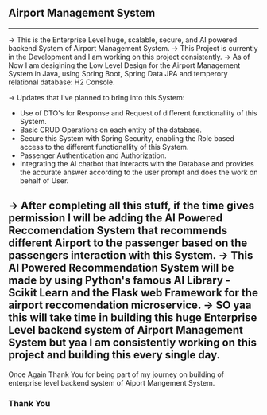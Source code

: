 ## Airport Management System
---
-> This is the Enterprise Level huge, scalable, secure, and AI powered backend System of Airport Management System.
-> This Project is currently in the Development and I am working on this project consistently.
-> As of Now I am desigining the Low Level Design for the Airport Management System in Java, using Spring Boot, Spring Data JPA and temperory relational database: H2 Console.

-> Updates that I've planned to bring into this System:
- Use of DTO's for Response and Request of different functionallity of this System.
- Basic CRUD Operations on each entity of the database.
- Secure this System with Spring Security, enabling the Role based access to the different functionallity of this System.
- Passenger Authentication and Authorization.
- Integrating the AI chatbot that interacts with the Database and provides the accurate answer according to the user prompt and does the work on behalf of User.

-> After completing all this stuff, if the time gives permission I will be adding the AI Powered Reccomendation System that recommends different Airport to the passenger based on the passengers interaction with this System.
-> This AI Powered Recommendation System will be made by using Python's famous AI Library - Scikit Learn and the Flask web Framework for the airport reccomendation microservice.
-> SO yaa this will take time in building this huge Enterprise Level backend system of Airport Management System but yaa I am consistently working on this project and building this every single day.
---
Once Again Thank You for being part of my journey on building of enterprise level backend system of Aiport Mangement System.

### Thank You
